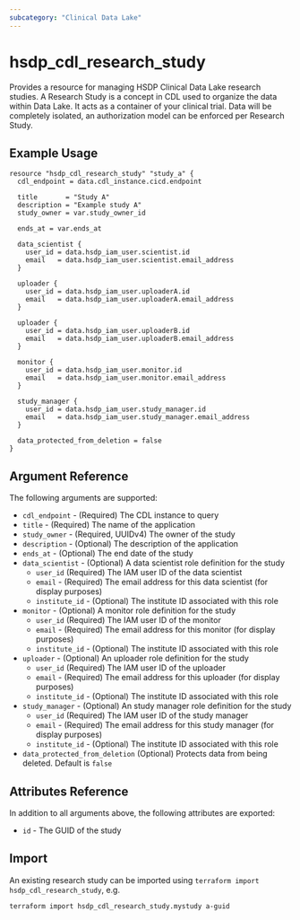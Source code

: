```yaml
---
subcategory: "Clinical Data Lake"
---
```


# hsdp_cdl_research_study

Provides a resource for managing HSDP Clinical Data Lake research studies.
A Research Study is a concept in CDL used to organize the data within Data Lake.
It acts as a container of your clinical trial. Data will be completely isolated,
an authorization model can be enforced per Research Study.

## Example Usage

```hcl
resource "hsdp_cdl_research_study" "study_a" {
  cdl_endpoint = data.cdl_instance.cicd.endpoint
  
  title       = "Study A"
  description = "Example study A"
  study_owner = var.study_owner_id
          
  ends_at = var.ends_at
  
  data_scientist {
    user_id = data.hsdp_iam_user.scientist.id
    email   = data.hsdp_iam_user.scientist.email_address
  }
  
  uploader {
    user_id = data.hsdp_iam_user.uploaderA.id
    email   = data.hsdp_iam_user.uploaderA.email_address
  }
  
  uploader {
    user_id = data.hsdp_iam_user.uploaderB.id
    email   = data.hsdp_iam_user.uploaderB.email_address
  }
  
  monitor {
    user_id = data.hsdp_iam_user.monitor.id
    email   = data.hsdp_iam_user.monitor.email_address
  }
  
  study_manager {
    user_id = data.hsdp_iam_user.study_manager.id
    email   = data.hsdp_iam_user.study_manager.email_address
  }

  data_protected_from_deletion = false
} 
```

## Argument Reference

The following arguments are supported:

* `cdl_endpoint` - (Required) The CDL instance to query
* `title` - (Required) The name of the application
* `study_owner` - (Required, UUIDv4) The owner of the study
* `description` - (Optional) The description of the application
* `ends_at` - (Optional) The end date of the study
* `data_scientist` - (Optional) A data scientist role definition for the study
  * `user_id` (Required) The IAM user ID of the data scientist
  * `email` - (Required) The email address for this data scientist (for display purposes)
  * `institute_id` - (Optional) The institute ID associated with this role
* `monitor` - (Optional) A monitor role definition for the study
  * `user_id` (Required) The IAM user ID of the monitor
  * `email` - (Required) The email address for this monitor (for display purposes)
  * `institute_id` - (Optional) The institute ID associated with this role
* `uploader` - (Optional) An uploader role definition for the study
  * `user_id` (Required) The IAM user ID of the uploader
  * `email` - (Required) The email address for this uploader (for display purposes)
  * `institute_id` - (Optional) The institute ID associated with this role
* `study_manager` - (Optional) An study manager role definition for the study
  * `user_id` (Required) The IAM user ID of the study manager
  * `email` - (Required) The email address for this study manager (for display purposes)
  * `institute_id` - (Optional) The institute ID associated with this role
* `data_protected_from_deletion` (Optional) Protects data from being deleted. Default is `false`

## Attributes Reference

In addition to all arguments above, the following attributes are exported:

* `id` - The GUID of the study

## Import

An existing research study can be imported using `terraform import hsdp_cdl_research_study`, e.g.

```shell
terraform import hsdp_cdl_research_study.mystudy a-guid
```
